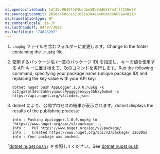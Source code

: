 ```yaml
---
ms.openlocfilehash: 1df35c96124584bddbe58b8dd6587e3fff256ef9
ms.sourcegitcommit: 2b50c450cca521681a384aa466ab666679a40213
ms.translationtype: HT
ms.contentlocale: ja-JP
ms.lasthandoff: 04/07/2020
ms.locfileid: "74825297"
---
```

1. <span data-ttu-id="93f84-101">`.nupkg` ファイルを含むフォルダーに変更します。</span><span class="sxs-lookup"><span data-stu-id="93f84-101">Change to the folder containing the `.nupkg` file.</span></span>

1. <span data-ttu-id="93f84-102">使用するパッケージ名 (一意のパッケージ ID) を指定し、キーの値を使用する API キーに置き換えて、次のコマンドを実行します。</span><span class="sxs-lookup"><span data-stu-id="93f84-102">Run the following command, specifying your package name (unique package ID) and replacing the key value with your API key:</span></span>

    ```dotnetcli
    dotnet nuget push AppLogger.1.0.0.nupkg -k qz2jga8pl3dvn2akksyquwcs9ygggg4exypy3bhxy6w6x6 -s https://api.nuget.org/v3/index.json
    ```

1. <span data-ttu-id="93f84-103">dotnet により、公開プロセスの結果が表示されます。</span><span class="sxs-lookup"><span data-stu-id="93f84-103">dotnet displays the results of the publishing process:</span></span>

    ```output
    info : Pushing AppLogger.1.0.0.nupkg to 'https://www.nuget.org/api/v2/package'...
    info :   PUT https://www.nuget.org/api/v2/package/
    info :   Created https://www.nuget.org/api/v2/package/ 12620ms
    info : Your package was pushed.
    ```

<span data-ttu-id="93f84-104">「[dotnet nuget push](/dotnet/core/tools/dotnet-nuget-push)」を参照してください。</span><span class="sxs-lookup"><span data-stu-id="93f84-104">See [dotnet nuget push](/dotnet/core/tools/dotnet-nuget-push).</span></span>